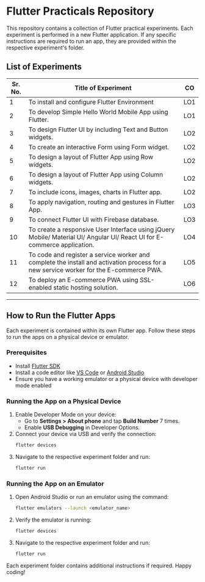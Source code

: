 # Flutter Practicals Repository

This repository contains a collection of Flutter practical experiments. Each experiment is performed in a new Flutter application. If any specific instructions are required to run an app, they are provided within the respective experiment's folder.

## List of Experiments

| Sr. No. | Title of Experiment                                                                                                                    | CO  |
| ------- | -------------------------------------------------------------------------------------------------------------------------------------- | --- |
| 1       | To install and configure Flutter Environment                                                                                           | LO1 |
| 2       | To develop Simple Hello World Mobile App using Flutter.                                                                                | LO1 |
| 3       | To design Flutter UI by including Text and Button widgets.                                                                             | LO2 |
| 4       | To create an interactive Form using Form widget.                                                                                       | LO2 |
| 5       | To design a layout of Flutter App using Row widgets.                                                                                   | LO2 |
| 6       | To design a layout of Flutter App using Column widgets.                                                                                | LO2 |
| 7       | To include icons, images, charts in Flutter app.                                                                                       | LO2 |
| 8       | To apply navigation, routing and gestures in Flutter App.                                                                              | LO3 |
| 9       | To connect Flutter UI with Firebase database.                                                                                          | LO3 |
| 10      | To create a responsive User Interface using jQuery Mobile/ Material UI/ Angular UI/ React UI for E-commerce application.               | LO4 |
| 11      | To code and register a service worker and complete the install and activation process for a new service worker for the E-commerce PWA. | LO5 |
| 12      | To deploy an E-commerce PWA using SSL-enabled static hosting solution.                                                                 | LO6 |

---

## How to Run the Flutter Apps

Each experiment is contained within its own Flutter app. Follow these steps to run the apps on a physical device or emulator.

### Prerequisites

- Install [Flutter SDK](https://flutter.dev/docs/get-started/install)
- Install a code editor like [VS Code](https://code.visualstudio.com/) or [Android Studio](https://developer.android.com/studio)
- Ensure you have a working emulator or a physical device with developer mode enabled

### Running the App on a Physical Device

1. Enable Developer Mode on your device:
   - Go to **Settings > About phone** and tap **Build Number** 7 times.
   - Enable **USB Debugging** in Developer Options.
2. Connect your device via USB and verify the connection:
   ```sh
   flutter devices
   ```
3. Navigate to the respective experiment folder and run:
   ```sh
   flutter run
   ```

### Running the App on an Emulator

1. Open Android Studio or run an emulator using the command:
   ```sh
   flutter emulators --launch <emulator_name>
   ```
2. Verify the emulator is running:
   ```sh
   flutter devices
   ```
3. Navigate to the respective experiment folder and run:
   ```sh
   flutter run
   ```

Each experiment folder contains additional instructions if required. Happy coding!
